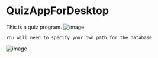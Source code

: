# QuizAppForDesktop
This is a quiz program.
![image](https://user-images.githubusercontent.com/98572350/236911062-48a76b0a-e1ba-4001-9356-38f1ef437c20.png)

    You will need to specify your own path for the database

![image](https://user-images.githubusercontent.com/98572350/236910857-cbc36bbf-cb2b-47ff-96f2-3547634d7188.png)
